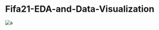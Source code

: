 # Fifa21-EDA-and-Data-Visualization
![a](https://user-images.githubusercontent.com/97463861/209719460-009c229d-45db-4ede-87c8-a3befecf70a1.png)
